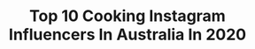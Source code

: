 ---
title: Top 10 Cooking Instagram Influencers In Australia In 2020
description: >-
  Find top cooking Instagram influencers in Australia in 2020. Most popular hashtags: #australia #lemon #food.
platform: Instagram
hits: 201
text_top: Analyze the most popular Instagram influencers on inBeat.
text_bottom: Our platform holds 201 Instagram influencers like this in Australia for you to pitch.
profiles:
  - username: "morganhipworth"
    fullname: >-
      Morgan Hipworth
    bio: >-
      19 probably cooking somewhere owner: @bistromorgan more recipes on my reels 👇🏼 mgmt: @imgtalent sarah.richards@img.com
    location: "Australia"
    followers: 82269
    engagement: 1456
    commentsToLikes: 0.020819
    id: ck0w5erbq3aiw0i19u85cnsa1
    verified: true
    hashtags: "#food, #yum, #cooking, #melbournetings"
  - username: "mareuribe"
    fullname: >-
      MARIANA 🇧🇷
    bio: >-
      📍 Sydney 🇦🇺 Cooking as a Hobby 👩‍🍳 🍴 🌍 FOOD | SOUL | TRAVEL
    location: "Australia"
    followers: 13026
    engagement: 593
    commentsToLikes: 0.042703
    id: ckf5oy0h048xj0j23pc3vzlat
    verified: false
    hashtags: "#tbt, #nofilterneeded, #campinglife"
  - username: "kaaileyleewis"
    fullname: >-
      Kailey Lewis
    bio: >-
      ◌ ❂ ◌ lover of all things nature・cooking・nudity
    location: "Australia"
    followers: 9915
    engagement: 498
    commentsToLikes: 0.027460
    id: ck0vwfil7tfz20i1921tgbwhy
    verified: false
    hashtags: "#youswimfromhome"
  - username: "marys_kouzina"
    fullname: >-
      Mary’s Kouzina
    bio: >-
      Preserving traditional Greek cooking ➕ creative inspiration 🌀🍋 Sydney High School Teacher & Artist
    location: "Australia"
    followers: 17704
    engagement: 802
    commentsToLikes: 0.054559
    id: ck8t4vzcm828a0j78n5pteebs
    verified: false
    hashtags: "#damnthatsdelish, #foodstagram, #homemadefood, #cheese"
  - username: "larissatakchi"
    fullname: >-
      Larissa Takchi
    bio: >-
      #MasterChefAU 2019 WINNER 🏆 Private catering/cooking classes available 👩‍🍳 enquiries - caitlin@onemanagement.com.au
    location: "Australia"
    followers: 64786
    engagement: 306
    commentsToLikes: 0.028865
    id: ck0w687qi7c2l0i1958a51pll
    verified: false
    hashtags: "#masterchefau, #wildpearcafe, #makeitdelicious, #privatecatering"
  - username: "nikolettaskitchen"
    fullname: >-
      Nikoletta’s Kitchen
    bio: >-
      Cypriot home cooking and occasional kitchen dancer. Search for “Nikoletta’s Kitchen” on Spotify for my kitchen tuuuunes. Londoner in Sydney.
    location: "Australia"
    followers: 10301
    engagement: 450
    commentsToLikes: 0.103458
    id: ck8tcvbbm0to10j789o653fks
    verified: false
    hashtags: "#halloumiforlife, #bomba, #wfhlunch, #mycypriotkitchen"
  - username: "firetofork"
    fullname: >-
      Harry Fisher
    bio: >-
      ↠ Adventure Cooking 🔥 📍 The Kimberley, WA ↡ Videos, merch etc ↡
    location: "Australia"
    followers: 29616
    engagement: 344
    commentsToLikes: 0.061857
    id: ck5c77awx6yqv0i11ul0c943a
    verified: false
    hashtags: "#fire, #thekimberleyaustralia, #80series, #australia"
  - username: "foodieinheels"
    fullname: >-
      
    bio: >-
      Brisbane based food & fashion devotee 🥂👠 Just a visual diary of my wining, dining & cooking adventures! 🍷🍴
    location: "Australia"
    followers: 17259
    engagement: 219
    commentsToLikes: 0.262700
    id: ckaore5rcmszb0i78ygdjrb7x
    verified: false
    hashtags: "#dontbekoi, #supportsmallbusiness"
  - username: "foodtravelandaredhead"
    fullname: >-
      Marianna Tuccia 👩🏻‍🦰
    bio: >-
      🇦🇺 Sydney 🍝 Always Hungry 🇮🇹Pasta is Life 🍰Cake for Breakfast 🥣#CookingByMarianna ✍🏻DM/email for ¢σℓℓαвѕ + ιиνιтєѕ 💌marianna@mariannaskitchen.com
    location: "Australia"
    followers: 31549
    engagement: 303
    commentsToLikes: 0.088033
    id: ck5zsg6k3yfnt0i149r1z6731
    verified: false
    hashtags: "#vintagestyle, #instapassport, #sydneyblogger, #italiansdoeatbetter"
  - username: "my_food_is_my_passion"
    fullname: >-
      
    bio: >-
      🇦🇺 Australian and Italian 🇮🇹 ✈ Cabin Crew 🍦 Featured Recipes on Gelista Gelati Website 🥞 My personal journey on home style cooking
    location: "Australia"
    followers: 2863
    engagement: 1443
    commentsToLikes: 0.251354
    id: ck5c6jv775lao0i11z8cz5vir
    verified: false
    hashtags: "#homemade, #breakfast, #pepper, #autumn"
---